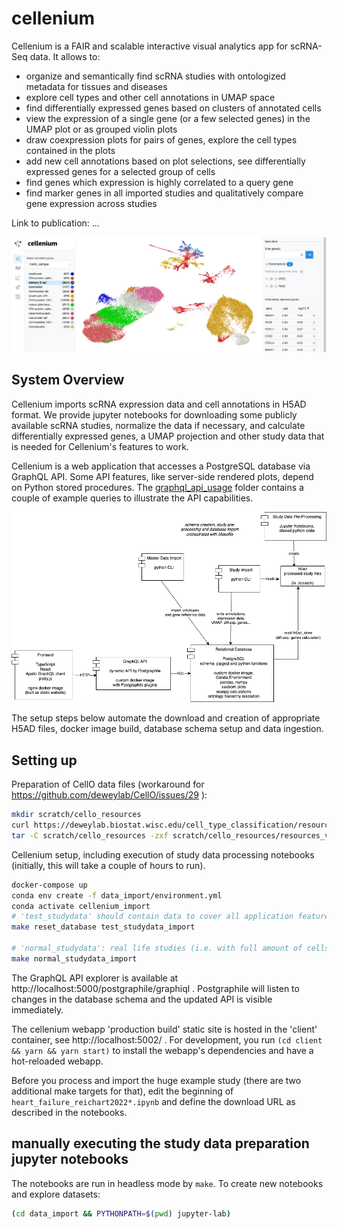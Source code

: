# cellenium

Cellenium is a FAIR and scalable interactive visual analytics app for scRNA-Seq data. It allows to:
* organize and semantically find scRNA studies with ontologized metadata for tissues and diseases
* explore cell types and other cell annotations in UMAP space
* find differentially expressed genes based on clusters of annotated cells
* view the expression of a single gene (or a few selected genes) in the UMAP plot or as grouped violin plots
* draw coexpression plots for pairs of genes, explore the cell types contained in the plots
* add new cell annotations based on plot selections, see differentially expressed genes for a selected group of cells
* find genes which expression is highly correlated to a query gene
* find marker genes in all imported studies and qualitatively compare gene expression across studies 

Link to publication: ...

![UMAP projection cell type plot of the public study example blood_covid.ipynb](screenshots/projection_plot.png)

## System Overview

Cellenium imports scRNA expression data and cell annotations in H5AD format. We provide jupyter notebooks for
downloading some publicly available scRNA studies, normalize the data if necessary, and calculate differentially
expressed genes, a UMAP projection and other study data that is needed for Cellenium's features to work.

Cellenium is a web application that accesses a PostgreSQL database via GraphQL API. Some API features, like
server-side rendered plots, depend on Python stored procedures. The [graphql_api_usage](graphql_api_usage/) folder
contains a couple of example queries to illustrate the API capabilities.

![Cellenium architecture](cellenium_architecture.png)

The setup steps below automate the download and creation of appropriate H5AD files, docker image build,
database schema setup and data ingestion.

## Setting up

Preparation of CellO data files (workaround for https://github.com/deweylab/CellO/issues/29 ):

```bash
mkdir scratch/cello_resources
curl https://deweylab.biostat.wisc.edu/cell_type_classification/resources_v2.0.0.tar.gz >scratch/cello_resources/resources_v2.0.0.tar.gz
tar -C scratch/cello_resources -zxf scratch/cello_resources/resources_v2.0.0.tar.gz
```

Cellenium setup, including execution of study data processing notebooks (initially, this will take a couple of hours
to run).

```bash
docker-compose up
conda env create -f data_import/environment.yml
conda activate cellenium_import
# 'test_studydata' should contain data to cover all application features, but is small enough to be imported in a few minutes
make reset_database test_studydata_import

# 'normal_studydata': real life studies (i.e. with full amount of cells and genes)
make normal_studydata_import
```

The GraphQL API explorer is available at http://localhost:5000/postgraphile/graphiql . Postgraphile will listen
to changes in the database schema and the updated API is visible immediately.

The cellenium webapp 'production build' static site is hosted in the 'client' container, see http://localhost:5002/ .
For development, you run `(cd client && yarn && yarn start)` to install the webapp's dependencies and have
a hot-reloaded webapp.

Before you process and import the huge example study (there are two additional make targets for that), edit the beginning
of `heart_failure_reichart2022*.ipynb` and define the download URL as described in the notebooks.

## manually executing the study data preparation jupyter notebooks

The notebooks are run in headless mode by `make`. To create new notebooks and explore datasets:

```bash
(cd data_import && PYTHONPATH=$(pwd) jupyter-lab)
```
